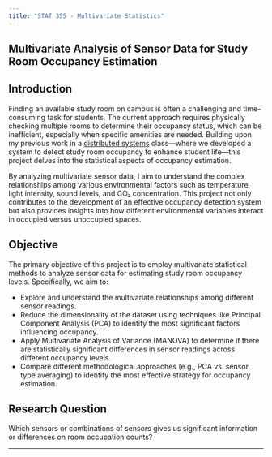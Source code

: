 ```yaml
---
title: "STAT 355 - Multivariate Statistics"
---
```


## Multivariate Analysis of Sensor Data for Study Room Occupancy Estimation

## Introduction

Finding an available study room on campus is often a challenging and time-consuming task for students. The current approach requires physically checking multiple rooms to determine their occupancy status, which can be inefficient, especially when specific amenities are needed. Building upon my previous work in a [distributed systems](https://www.youtube.com/watch?v=ddzFHo8DDM0) class—where we developed a system to detect study room occupancy to enhance student life—this project delves into the statistical aspects of occupancy estimation.

By analyzing multivariate sensor data, I aim to understand the complex relationships among various environmental factors such as temperature, light intensity, sound levels, and CO₂ concentration. This project not only contributes to the development of an effective occupancy detection system but also provides insights into how different environmental variables interact in occupied versus unoccupied spaces.

## Objective

The primary objective of this project is to employ multivariate statistical methods to analyze sensor data for estimating study room occupancy levels. Specifically, we aim to:

- Explore and understand the multivariate relationships among different sensor readings.
- Reduce the dimensionality of the dataset using techniques like Principal Component Analysis (PCA) to identify the most significant factors influencing occupancy.
- Apply Multivariate Analysis of Variance (MANOVA) to determine if there are statistically significant differences in sensor readings across different occupancy levels.
- Compare different methodological approaches (e.g., PCA vs. sensor type averaging) to identify the most effective strategy for occupancy estimation.

## Research Question

Which sensors or combinations of sensors gives us significant information or differences on room occupation counts?

---

